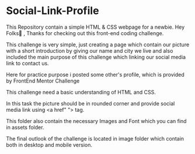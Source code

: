 # Social-Link-Profile
This Repository contain a simple HTML &amp; CSS webpage for a newbie.
Hey Folks👋 , Thanks for checking out this front-end coding challenge.


This challenge is very simple, just creating a page which contain our picture with a short introduction by giving our name and city we live and also included the main purpose of this challenge which linking our social media link to contact us.

Here for practice purpose i posted some other's profile, which is provided by FrontEnd Mentor Challenge


This challenge need a basic understanding of HTML and CSS.

In this task the picture should be in rounded corner and provide social media link using <a href" "> <a> tag. 

This folder also contain the necessary Images and Font which you can find in assets folder.

The final outlook of the challenge is located in image folder which contain both in desktop and mobile version.


